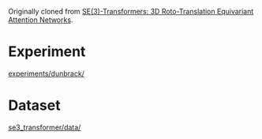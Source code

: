 Originally cloned from [SE(3)-Transformers: 3D Roto-Translation Equivariant Attention Networks](https://github.com/FabianFuchsML/se3-transformer-public).

# Experiment
[experiments/dunbrack/](https://github.com/vwslz/se3_transformer/tree/master/experiments/dunbrack)

# Dataset
[se3_transformer/data/](https://github.com/vwslz/se3_transformer/tree/master/data)
